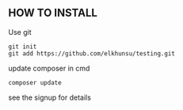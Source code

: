 HOW TO INSTALL
------------------

Use git

```
git init
git add https://github.com/elkhunsu/testing.git
```

update composer in cmd

```
composer update
```

see the signup for details